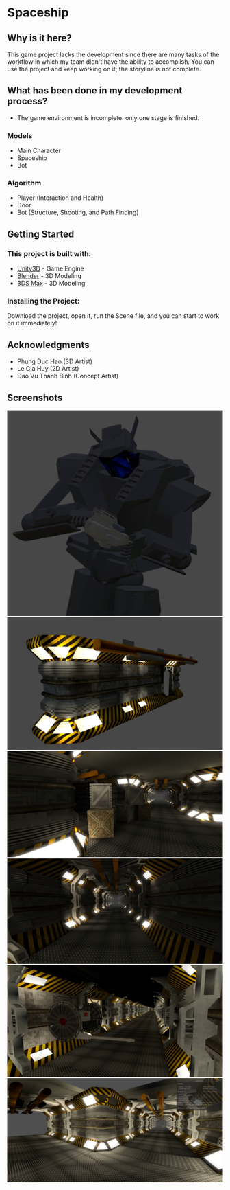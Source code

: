 # Spaceship

## Why is it here?
This game project lacks the development since there are many tasks of the workflow in which my team didn't have
the ability to accomplish. You can use the project and keep working on it; the storyline is not complete.

## What has been done in my development process?
* The game environment is incomplete: only one stage is finished.

### Models
* Main Character
* Spaceship
* Bot

### Algorithm
* Player (Interaction and Health)
* Door
* Bot (Structure, Shooting, and Path Finding)

## Getting Started
### This project is built with:

* [Unity3D](https://store.unity.com) - Game Engine
* [Blender](https://www.blender.org/download/) - 3D Modeling
* [3DS Max](https://www.autodesk.eu/products/3ds-max/overview) - 3D Modeling

### Installing the Project:
Download the project, open it, run the Scene file, and you can start to work on it immediately!

## Acknowledgments
* Phung Duc Hao (3D Artist)
* Le Gia Huy (2D Artist)
* Dao Vu Thanh Binh (Concept Artist)

## Screenshots
![Character](/Screenshots/main_1.jpg?raw=true "Main Character")
![Wall](/Screenshots/wall_1.jpg?raw=true "Wall")
![Spaceship](/Screenshots/spaceship_1.png?raw=true "Spaceship")
![Spaceship](/Screenshots/spaceship_2.png?raw=true "Spaceship")
![Spaceship](/Screenshots/spaceship_3.jpg?raw=true "Spaceship")
![Spaceship](/Screenshots/spaceship_4.jpg?raw=true "Spaceship")
